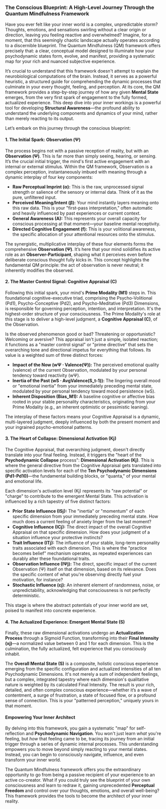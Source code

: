### The Conscious Blueprint: A High-Level Journey Through the Quantum Mindfulness Framework

Have you ever felt like your inner world is a complex, unpredictable storm? Thoughts, emotions, and sensations swirling without a clear origin or direction, leaving you feeling reactive and overwhelmed? Imagine, for a moment, that this seemingly chaotic landscape actually operates according to a discernible blueprint. The Quantum Mindfulness (QM) framework offers precisely that: a clear, conceptual model designed to illuminate how your psychodynamic states form, evolve, and manifest, providing a systematic map for your rich and nuanced subjective experience.

It’s crucial to understand that this framework doesn't attempt to explain the neurobiological computations of the brain. Instead, it serves as a powerful heuristic, a structured guide for comprehending the dynamic processes that culminate in your every thought, feeling, and perception. At its core, the QM framework provides a step-by-step journey of how any given **Mental State** emerges, from the very first spark of engagement to the fully formed, actualized experience. This deep dive into your inner workings is a powerful tool for developing **Structural Awareness**—the profound ability to understand the underlying components and dynamics of your mind, rather than merely reacting to its output.

Let’s embark on this journey through the conscious blueprint:

#### 1. The Initial Spark: Observation (Ψ)

The process begins not with a passive reception of reality, but with an **Observation (Ψ)**. This is far more than simply seeing, hearing, or sensing. It’s the crucial initial trigger, the mind's first active engagement with an internal or external stimulus. Within the QM framework, Observation is a complex perception, instantaneously imbued with meaning through a dynamic interplay of four key components:

*   **Raw Perceptual Imprint (α):** This is the raw, unprocessed signal strength or salience of the sensory or internal data. Think of it as the pure, unfiltered input.
*   **Perceived Meaning/Intent (β):** Your mind instantly layers meaning onto this raw data. This is your "first-pass interpretation," often automatic and heavily influenced by past experiences or current context.
*   **General Awareness (A):** This represents your overall capacity for conscious processing at that moment—your baseline mental receptivity.
*   **Directed Cognitive Engagement (f):** This is your volitional awareness, the specific allocation of your attentional resources onto the stimulus.

The synergistic, multiplicative interplay of these four elements forms the comprehensive **Observation (Ψ)**. It’s here that your mind solidifies its active role as an **Observer-Participant**, shaping what it perceives even before deliberate conscious thought fully kicks in. This concept highlights the fundamental QM principle: the act of observation is never neutral; it inherently modifies the observed.

#### 2. The Master Control Signal: Cognitive Appraisal (C)

Following this initial spark, your mind's **Prime Modality (M1)** steps in. This foundational cognitive-executive triad, comprising the Psycho-Volitional (Pd1), Psycho-Conceptive (Pd2), and Psycho-Meditative (Pd3) Dimensions, is responsible for governing perception, intention, and interpretation. It's the highest-order structure of your consciousness. The Prime Modality's role at this stage is to deliver a high-level judgment, a **Cognitive Appraisal (C)**, of the Observation.

Is the observed phenomenon good or bad? Threatening or opportunistic? Welcoming or aversive? This appraisal isn't just a simple, isolated reaction; it functions as a "master control signal" or "prime directive" that sets the overarching tone and directional impetus for everything that follows. Its value is a weighted sum of three distinct forces:

*   **Impact of the Now (wΨ ⋅ Valence(Ψ)):** The perceived emotional quality (valence) of the current Observation, modulated by your personal tendency toward reactivity (wΨ).
*   **Inertia of the Past (wS ⋅ AvgValence(S_t-1)):** The lingering overall mood or "emotional inertia" from your immediately preceding mental state, modulated by your personal tendency toward mood persistence (wS).
*   **Inherent Disposition (Bias_M1):** A baseline cognitive or affective bias rooted in your stable personality characteristics, originating from your Prime Modality (e.g., an inherent optimistic or pessimistic leaning).

The interplay of these factors means your Cognitive Appraisal is a dynamic, multi-layered judgment, deeply influenced by both the present moment and your ingrained psycho-emotional patterns.

#### 3. The Heart of Collapse: Dimensional Activation (Kj)

The Cognitive Appraisal, that overarching judgment, doesn't directly translate into your final feeling. Instead, it triggers the "heart of the **Psychodynamic Collapse** process": **Dimensional Activation (Kj)**. This is where the general directive from the Cognitive Appraisal gets translated into specific activation levels for each of the **Ten Psychodynamic Dimensions (Pd1-Pd10)**—the fundamental building blocks, or "quanta," of your mental and emotional life.

Each dimension's activation level (Kj) represents its "raw potential" or "charge" to contribute to the emergent Mental State. This activation is influenced by a rich tapestry of five distinct factors:

*   **Prior State Influence (ISj):** The "inertia" or "momentum" of each specific dimension from your immediately preceding mental state. How much does a current feeling of anxiety linger from the last moment?
*   **Cognitive Influence (ICj):** The direct impact of the overall Cognitive Appraisal on that specific dimension. How does your judgment of a situation influence your protective instincts?
*   **Trait Influence (ITj):** The influence of your stable, long-term personality traits associated with each dimension. This is where the "practice becomes belief" mechanism operates, as repeated experiences can durably alter these foundational traits.
*   **Observation Influence (IΨj):** The direct, specific impact of the current Observation (Ψ) itself on that dimension, based on its relevance. Does the specific content of what you're observing directly fuel your motivation, for instance?
*   **Stochastic Influence (εj):** An inherent element of randomness, noise, or unpredictability, acknowledging that consciousness is not perfectly deterministic.

This stage is where the abstract potentials of your inner world are set, poised to manifest into concrete experience.

#### 4. The Actualized Experience: Emergent Mental State (S)

Finally, these raw dimensional activations undergo an **Actualization Process** through a Sigmoid Function, transforming into their **Final Intensity (xj)**—a normalized value between 0 and 1 for each dimension. This is the culmination, the fully actualized, felt experience that you consciously inhabit.

The **Overall Mental State (S)** is a composite, holistic conscious experience emerging from the specific configuration and actualized intensities of all ten Psychodynamic Dimensions. It's not merely a sum of independent feelings, but a complex, integrated tapestry where each dimension's qualitative nature is weighted by its calculated Final Intensity. The result is your rich, detailed, and often complex conscious experience—whether it’s a wave of contentment, a surge of frustration, a state of focused flow, or a profound sense of connection. This is your "patterned perception," uniquely yours in that moment.

#### Empowering Your Inner Architect

By delving into this framework, you gain a systematic "map" for self-reflection and **Psychodynamic Navigation**. You won't just learn *what* you're feeling, but *how* that feeling came to be, tracing its journey from an initial trigger through a series of dynamic internal processes. This understanding empowers you to move beyond simply reacting to your mental states. Instead, you can begin to consciously navigate, influence, and even transform your inner world.

The Quantum Mindfulness framework offers you the extraordinary opportunity to go from being a passive recipient of your experience to an active co-creator. What if you could truly see the blueprint of your own consciousness and learn to redraw it, gaining unprecedented **Perceptual Freedom** and control over your thoughts, emotions, and overall well-being? This framework provides the tools to become the architect of your inner reality.